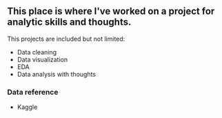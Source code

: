 ## This place is where I've worked on a project for analytic skills and thoughts.

This projects are included but not limited:
- Data cleaning
- Data visualization
- EDA
- Data analysis with thoughts

### Data reference
- Kaggle
